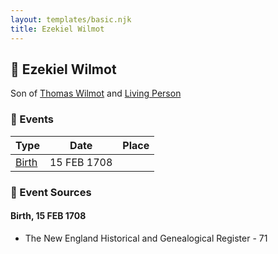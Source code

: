 ```yaml
---
layout: templates/basic.njk
title: Ezekiel Wilmot
---
```

## 🔵 Ezekiel Wilmot

Son of [Thomas Wilmot](/people/3/36930663) and [Living Person](/people/1/19292651)

### 📆 Events

Type | Date | Place
------ | ------ | ------
[Birth](#event-0) | 15 FEB 1708 |

### 📰 Event Sources

#### <a id="event-0"></a> Birth, 15 FEB 1708
* The New England Historical and Genealogical Register  - 71